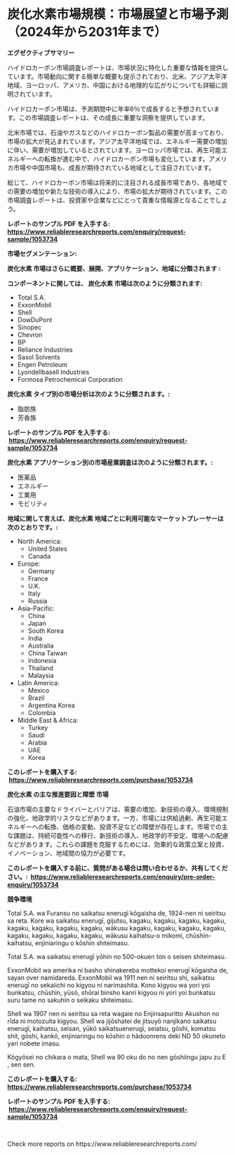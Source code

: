 <p><h1>炭化水素市場規模：市場展望と市場予測（2024年から2031年まで）</h1></p><p><strong>エグゼクティブサマリー</strong></p>
<p><p>ハイドロカーボン市場調査レポートは、市場状況に特化した重要な情報を提供しています。市場動向に関する簡単な概要も提示されており、北米、アジア太平洋地域、ヨーロッパ、アメリカ、中国における地理的な広がりについても詳細に説明されています。</p><p>ハイドロカーボン市場は、予測期間中に年率6％で成長すると予想されています。この市場調査レポートは、その成長に重要な洞察を提供しています。</p><p>北米市場では、石油やガスなどのハイドロカーボン製品の需要が高まっており、市場の拡大が見込まれています。アジア太平洋地域では、エネルギー需要の増加に伴い、需要が増加しているとされています。ヨーロッパ市場では、再生可能エネルギーへの転換が進む中で、ハイドロカーボン市場も変化しています。アメリカ市場や中国市場も、成長が期待されている地域として注目されています。</p><p>総じて、ハイドロカーボン市場は将来的に注目される成長市場であり、各地域での需要の増加や新たな技術の導入により、市場の拡大が期待されています。この市場調査レポートは、投資家や企業などにとって貴重な情報源となることでしょう。</p></p>
<p><strong>レポートのサンプル PDF を入手する: <a href="https://www.reliableresearchreports.com/enquiry/request-sample/1053734">https://www.reliableresearchreports.com/enquiry/request-sample/1053734</a></strong></p>
<p><strong>市場セグメンテーション:</strong></p>
<p><strong> 炭化水素 市場はさらに概要、展開、アプリケーション、地域に分類されます :</strong></p>
<p><strong>コンポーネントに関しては、 炭化水素 市場は次のように分類されます: &nbsp;</strong></p>
<p><ul><li>Total S.A.</li><li>ExxonMobil</li><li>Shell</li><li>DowDuPont</li><li>Sinopec</li><li>Chevron</li><li>BP</li><li>Reliance Industries</li><li>Sasol Solvents</li><li>Engen Petroleum</li><li>Lyondellbasell Industries</li><li>Formosa Petrochemical Corporation</li></ul></p>
<p><strong> 炭化水素 タイプ別の市場分析は次のように分類されます。:</strong></p>
<p><ul><li>脂肪族</li><li>芳香族</li></ul></p>
<p><strong>レポートのサンプル PDF を入手する: &nbsp;<a href="https://www.reliableresearchreports.com/enquiry/request-sample/1053734">https://www.reliableresearchreports.com/enquiry/request-sample/1053734</a></strong></p>
<p><strong> 炭化水素 アプリケーション別の市場産業調査は次のように分類されます。:</strong></p>
<p><ul><li>医薬品</li><li>エネルギー</li><li>工業用</li><li>モビリティ</li></ul></p>
<p><strong>地域に関して言えば、炭化水素 地域ごとに利用可能なマーケットプレーヤーは次のとおりです。:</strong></p>
<p><ul>
    <li>
        North America:
        <ul>
            <li>United States</li>
            <li>Canada</li>
        </ul>
    </li>
    <li>
        Europe:
        <ul>
            <li>Germany</li>
            <li>France</li>
            <li>U.K.</li>
            <li>Italy</li>
            <li>Russia</li>
        </ul>
    </li>
    <li>
        Asia-Pacific:
        <ul>
            <li>China</li>
            <li>Japan</li>
            <li>South Korea</li>
            <li>India</li>
            <li>Australia</li>
            <li>China Taiwan</li>
            <li>Indonesia</li>
            <li>Thailand</li>
            <li>Malaysia</li>
        </ul>
    </li>
    <li>
        Latin America:
        <ul>
            <li>Mexico</li>
            <li>Brazil</li>
            <li>Argentina Korea</li>
            <li>Colombia</li>
        </ul>
    </li>
    <li>
        Middle East & Africa:
        <ul>
            <li>Turkey</li>
            <li>Saudi</li>
            <li>Arabia</li>
            <li>UAE</li>
            <li>Korea</li>
        </ul>
    </li>
    </ul></p>
<p><strong>このレポートを購入する: &nbsp;<a href="https://www.reliableresearchreports.com/purchase/1053734">https://www.reliableresearchreports.com/purchase/1053734</a></strong></p>
<p><strong>炭化水素 の主な推進要因と障壁 市場</strong></p>
<p><p>石油市場の主要なドライバーとバリアは、需要の増加、新技術の導入、環境規制の強化、地政学的リスクなどがあります。一方、市場には供給過剰、再生可能エネルギーへの転換、価格の変動、投資不足などの障壁が存在します。市場での主な課題は、持続可能性への移行、新技術の導入、地政学的不安定、環境への配慮などがあります。これらの課題を克服するためには、効果的な政策立案と投資、イノベーション、地域間の協力が必要です。</p></p>
<p><strong>このレポートを購入する前に、質問がある場合は問い合わせるか、共有してください。:&nbsp; <a href="https://www.reliableresearchreports.com/enquiry/pre-order-enquiry/1053734">https://www.reliableresearchreports.com/enquiry/pre-order-enquiry/1053734</a></strong></p>
<p><strong>競争環境</strong></p>
<p><p>Total S.A. wa Furansu no saikatsu enerugī kōgaisha de, 1924-nen ni seiritsu sa reta. Kore wa saikatsu enerugī, gijutsu, kagaku, kagaku, kagaku, kagaku, kagaku, kagaku, kagaku, kagaku, wākusu kagaku, kagaku, kagaku, kagaku, kagaku, kagaku, kagaku, kagaku, wākusu kaihatsu-o mikomi, chūshin-kaihatsu, enjiniaringu o kōshin shiteimasu. </p><p>Total S.A. wa saikatsu enerugī yōhin no 500-okuen ton o seisen shiteimasu.</p><p>ExxonMobil wa amerika ni basho shinakereba mottekoi enerugī kōgaisha de, sayan over namidareda. ExxonMobil wa 1911 nen ni seiritsu shi, saikatsu enerugī no sekaiichi no kigyou ni narimashita. Kono kigyou wa yori yoi bunkatsu, chūshin, yūsō, shōrai binsho kanri kigyou ni yori yoi bunkatsu suru tame no sakuhin o seikaku shiteimasu.</p><p>Shell wa 1907 nen ni seiritsu sa reta wagaie no Enjinsapuritto Akushon no rīda ni motozuita kigyou. Shell wa jijōshatei de jitsuyō nanjikano saikatsu enerugī, kaihatsu, seisan, yūkō saikatsuenerugī, seiatsu, gōshi, komatsu shit, gōshi, kankō, enjiniaringu no kōshin o hādoonrens deki ND 50 okuneto yari nobete imasu.</p><p>Kōgyōsei no chikara o mata, Shell wa 90 oku do no nen gōshiingu japu zu E , sen sen.</p></p>
<p><strong>このレポートを購入する: &nbsp; <a href="https://www.reliableresearchreports.com/purchase/1053734">https://www.reliableresearchreports.com/purchase/1053734</a></strong></p>
<p><strong>レポートのサンプル PDF を入手する: &nbsp;<a href="https://www.reliableresearchreports.com/enquiry/request-sample/1053734">https://www.reliableresearchreports.com/enquiry/request-sample/1053734</a></strong><strong></strong></p>
<p>&nbsp;</p>
<p>Check more reports on https://www.reliableresearchreports.com/</p>
